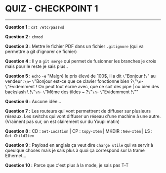 # QUIZ - CHECKPOINT 1
---

**Question 1 :** ``cat /etc/passwd``

**Question 2 :** ``chmod``

**Question 3 :**  Mettre le fichier PDF dans un fichier ``.gitignore`` (qui va permettre a git d'ignorer ce fichier)

**Question 4 :** Il y a ``git merge`` qui permet de fusionner les branches je crois mais pour le reste je sais plus..

**Question 5 :** ``echo`` ``-e`` "Malgré le prix élevé de 100$, il a dit ``\``"Bonjour !``\``" au vendeur :``\n``- ``\``"Bonjour est-ce que ce clavier fonctionne bien ?``\``"``\n``- ``\``"Evidemment ! On peut tout écrire avec, que ce soit des pipe | ou bien des backslash \\ !``\``"``\n``- ``\``"Même des tildes ~ ?``\``"``\n``- ``\``"Evidemment !``\``""

**Question 6 :** Aucune idée...

**Question 7 :** Les routeurs qui vont permettrent de diffuser sur plusieurs réseaux. Les switchs qui vont diffuser un réseau d'une machine à une autre. (Vraiment pas sur, on est clairement sur du Youpi matin)

**Question 8 :** CD : ``Set-Location`` | CP : ``Copy-Item`` | MKDIR : ``New-Item`` | LS : ``Get-ChildItem``

**Question 9 :** Payload en anglais ça veut dire ``Charge utile`` qui va servir à queulque choses mais je sais plus à quoi ça correspond sur la trame Ethernet...

**Question 10 :** Parce que c'est plus à la mode, je sais pas T-T

